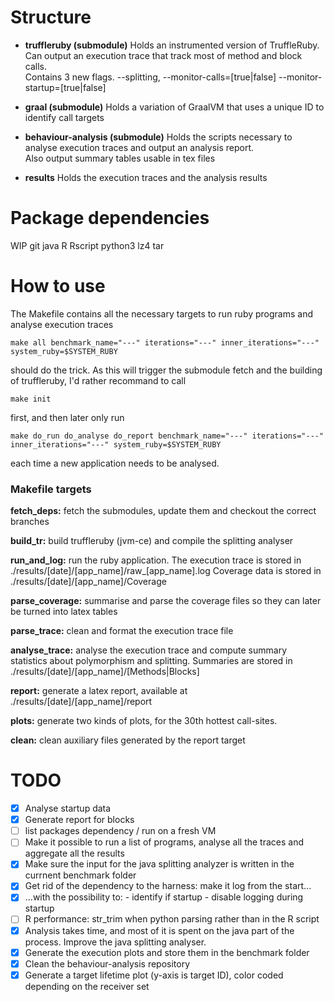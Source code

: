 # Structure
- **truffleruby (submodule)**
Holds an instrumented version of TruffleRuby. Can output an execution trace that track most of method and block calls.  
Contains 3 new flags. --splitting, --monitor-calls=[true|false] --monitor-startup=[true|false]

- **graal (submodule)**
Holds a variation of GraalVM that uses a unique ID to identify call targets  

- **behaviour-analysis (submodule)**
Holds the scripts necessary to analyse execution traces and output an analysis report.  
Also output summary tables usable in tex files  

- **results**
Holds the execution traces and the analysis results  

# Package dependencies
WIP
git java R Rscript python3 lz4 tar 


# How to use
The Makefile contains all the necessary targets to run ruby programs and analyse execution traces

    make all benchmark_name="---" iterations="---" inner_iterations="---" system_ruby=$SYSTEM_RUBY

should do the trick. As this will trigger the submodule fetch and the building of truffleruby, I'd rather recommand to call

    make init

first, and then later only run

    make do_run do_analyse do_report benchmark_name="---" iterations="---" inner_iterations="---" system_ruby=$SYSTEM_RUBY

each time a new application needs to be analysed.

### Makefile targets

**fetch_deps:** fetch the submodules, update them and checkout the correct branches

**build_tr:** build truffleruby (jvm-ce) and compile the splitting analyser 
     
**run_and_log:** run the ruby application.
The execution trace is stored in ./results/[date]/[app_name]/raw_[app_name].log
Coverage data is stored in ./results/[date]/[app_name]/Coverage

**parse_coverage:** summarise and parse the coverage files so they can later be turned into latex tables

**parse_trace:** clean and format the execution trace file

**analyse_trace:** analyse the execution trace and compute summary statistics about polymorphism and splitting. Summaries are stored in ./results/[date]/[app_name]/[Methods|Blocks]
	  
**report:** generate a latex report, available at ./results/[date]/[app_name]/report

**plots:** generate two kinds of plots, for the 30th hottest call-sites.

**clean:** clean auxiliary files generated by the report target


# TODO
- [x] Analyse startup data
- [x] Generate report for blocks
- [ ] list packages dependency / run on a fresh VM
- [ ] Make it possible to run a list of programs, analyse all the traces and aggregate all the results
- [x] Make sure the input for the java splitting analyzer is written in the currnent benchmark folder
- [x] Get rid of the dependency to the harness: make it log from the start...
- [x] ...with the possibility to: - identify if startup - disable logging during startup
- [ ] R performance: str_trim when python parsing rather than in the R script
- [x] Analysis takes time, and most of it is spent on the java part of the process. Improve the java splitting analyser.
- [x] Generate the execution plots and store them in the benchmark folder
- [x] Clean the behaviour-analysis repository
- [x] Generate a target lifetime plot (y-axis is target ID), color coded depending on the receiver set
